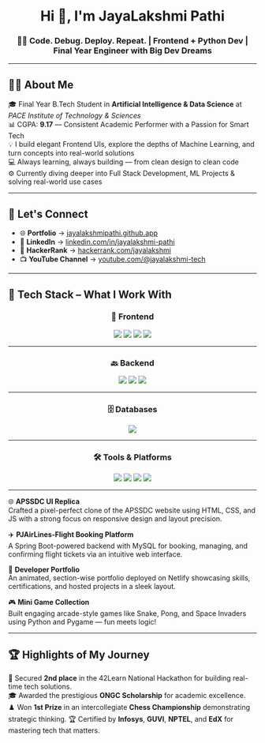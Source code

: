 <h1 align="center">Hi 👋, I'm JayaLakshmi Pathi</h1>
<h3 align="center">👨‍💻 Code. Debug. Deploy. Repeat. | Frontend + Python Dev | Final Year Engineer with Big Dev Dreams</h3>


---

## 👩‍💻 About Me

🎓 Final Year B.Tech Student in **Artificial Intelligence & Data Science** at *PACE Institute of Technology & Sciences*  
📊 CGPA: **9.17** — Consistent Academic Performer with a Passion for Smart Tech  
💡 I build elegant Frontend UIs, explore the depths of Machine Learning, and turn concepts into real-world solutions  
💻 Always learning, always building — from clean design to clean code  
⚙️ Currently diving deeper into Full Stack Development, ML Projects & solving real-world use cases  


---

## 🔗 Let's Connect

- 🌐 **Portfolio** → [jayalakshmipathi.github.app](https://22kq1a5424.github.io/Personal-Portfolio/)
- 💼 **LinkedIn** → [linkedin.com/in/jayalakshmi-pathi](https://www.linkedin.com/in/jayalakshmi-pathi-317005301/)
- 🎯 **HackerRank** → [hackerrank.com/jayalakshmi](https://www.hackerrank.com/profile/jayalakshmipath1)
- 📺 **YouTube Channel** → [youtube.com/@jayalakshmi-tech](https://www.youtube.com/@JayalakshmiPathi)

---

## 🚀 Tech Stack – What I Work With

<div align="center">

### 🎨 Frontend

<img src="https://img.shields.io/badge/HTML5-FE4900?style=for-the-badge&logo=html5&logoColor=white" />
<img src="https://img.shields.io/badge/CSS3-0066FF?style=for-the-badge&logo=css3&logoColor=white" />
<img src="https://img.shields.io/badge/JavaScript-FFD500?style=for-the-badge&logo=javascript&logoColor=black" />
<img src="https://img.shields.io/badge/React-00CFFD?style=for-the-badge&logo=react&logoColor=white" />

---

### 🔙 Backend

<img src="https://img.shields.io/badge/Java-ff6c00?style=for-the-badge&logo=openjdk&logoColor=white" />
<img src="https://img.shields.io/badge/Spring_Boot-28a745?style=for-the-badge&logo=spring-boot&logoColor=white" />
<img src="https://img.shields.io/badge/Python-4584b6?style=for-the-badge&logo=python&logoColor=yellow" />

---

### 🗄️ Databases

<img src="https://img.shields.io/badge/MySQL-00758F?style=for-the-badge&logo=mysql&logoColor=white" />

---

### 🛠️ Tools & Platforms

<img src="https://img.shields.io/badge/Git-F05032?style=for-the-badge&logo=git&logoColor=white" />
<img src="https://img.shields.io/badge/GitHub-1f2328?style=for-the-badge&logo=github&logoColor=white" />
<img src="https://img.shields.io/badge/VS_Code-007ACC?style=for-the-badge&logo=visual-studio-code&logoColor=white" />
<img src="https://img.shields.io/badge/Figma-F24E1E?style=for-the-badge&logo=figma&logoColor=white" />

</div>

---
🌐 **APSSDC UI Replica**  
Crafted a pixel-perfect clone of the APSSDC website using HTML, CSS, and JS with a strong focus on responsive design and layout precision.

✈️ **PJAirLines-Flight Booking Platform**  
A Spring Boot-powered backend with MySQL for booking, managing, and confirming flight tickets via an intuitive web interface.

👤 **Developer Portfolio**  
An animated, section-wise portfolio deployed on Netlify showcasing skills, certifications, and hosted projects in a sleek layout.

🎮 **Mini Game Collection**  
Built engaging arcade-style games like Snake, Pong, and Space Invaders using Python and Pygame — fun meets logic!


---

## 🏆 Highlights of My Journey

🥈 Secured **2nd place** in the 42Learn National Hackathon for building real-time tech solutions.  
🎓 Awarded the prestigious **ONGC Scholarship** for academic excellence.  
♟️ Won **1st Prize** in an intercollegiate **Chess Championship** demonstrating strategic thinking.
🏆 Certified by **Infosys**, **GUVI**, **NPTEL**, and **EdX** for mastering tech that matters.

